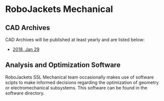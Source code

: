 # RoboJackets Mechanical

## CAD Archives

CAD Archives will be published at least yearly and are listed below:

 * [2018, Jan 29](https://mirror.robojackets.org/robocup/RoboJackets-SSL-Mechanical-2019-01-29.zip)

## Analysis and Optimization Software

RoboJackets SSL Mechanical team occasionally makes use of software scipts to make informed decisions regarding the optimization of geometry or electromechanical subsystems. This software can be found in the software directory.
